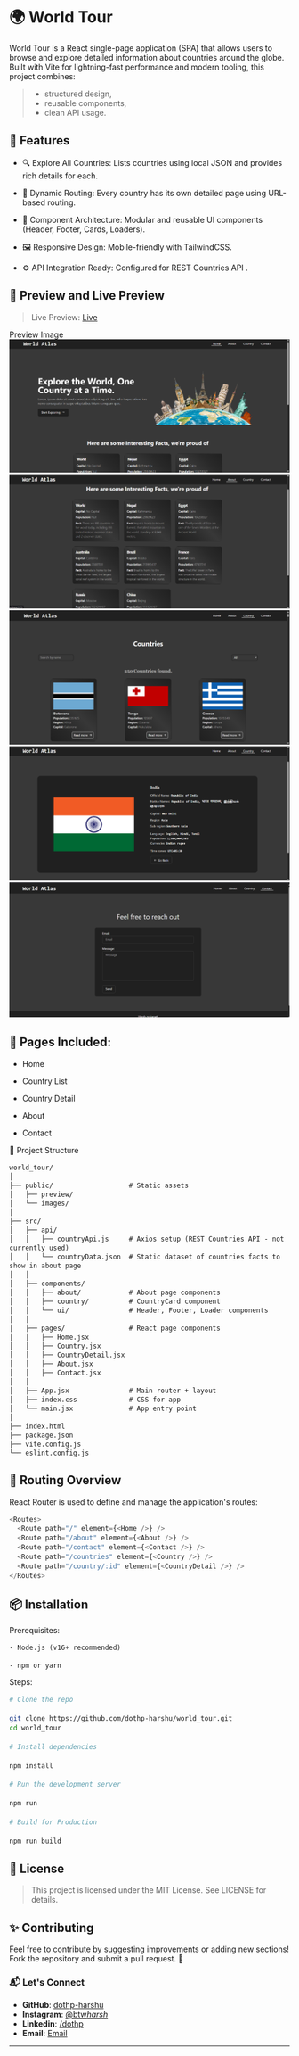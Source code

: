 # 🌍 World Tour

World Tour is a React single-page application (SPA) that allows users to browse and explore detailed information about countries around the globe. Built with Vite for lightning-fast performance and modern tooling, this project combines:

> - structured design,
> - reusable components,
> - clean API usage.

## 🔧 Features

- 🔍 Explore All Countries: Lists countries using local JSON and provides rich details for each.

- 🧭 Dynamic Routing: Every country has its own detailed page using URL-based routing.

- 🧱 Component Architecture: Modular and reusable UI components (Header, Footer, Cards, Loaders).

- 🖼️ Responsive Design: Mobile-friendly with TailwindCSS.

- ⚙️ API Integration Ready: Configured for REST Countries API .

## 📸 Preview and Live Preview

> Live Preview: [Live](https://dothpworldtour.netlify.app/)

Preview Image
![Home](./public/prewiew/home.png)
![About](./public/prewiew/about.png)
![Country](./public/prewiew/country.png)
![CountryDetail](./public/prewiew/countrydetail.png)
![Contact](./public/prewiew/contact.png)

## 💬 Pages Included:

- Home

- Country List

- Country Detail

- About

- Contact

📁 Project Structure

```
world_tour/
│
├── public/                   # Static assets
│   ├── preview/
│   └── images/
│
├── src/
│   ├── api/
│   │   ├── countryApi.js     # Axios setup (REST Countries API - not currently used)
│   │   └── countryData.json  # Static dataset of countries facts to show in about page
│   │
│   ├── components/
│   │   ├── about/            # About page components
│   │   ├── country/          # CountryCard component
│   │   └── ui/               # Header, Footer, Loader components
│   │
│   ├── pages/                # React page components
│   │   ├── Home.jsx
│   │   ├── Country.jsx
│   │   ├── CountryDetail.jsx
│   │   ├── About.jsx
│   │   ├── Contact.jsx
│   │
│   ├── App.jsx               # Main router + layout
│   ├── index.css             # CSS for app
│   └── main.jsx              # App entry point
│
├── index.html
├── package.json
├── vite.config.js
└── eslint.config.js
```

## 🧠 Routing Overview

React Router is used to define and manage the application's routes:

```js
<Routes>
  <Route path="/" element={<Home />} />
  <Route path="/about" element={<About />} />
  <Route path="/contact" element={<Contact />} />
  <Route path="/countries" element={<Country />} />
  <Route path="/country/:id" element={<CountryDetail />} />
</Routes>
```

## 📦 Installation

Prerequisites:

```
- Node.js (v16+ recommended)

- npm or yarn
```

Steps:

```bash
# Clone the repo

git clone https://github.com/dothp-harshu/world_tour.git
cd world_tour

# Install dependencies

npm install

# Run the development server

npm run

# Build for Production

npm run build
```

## 📝 License

> This project is licensed under the MIT License. See LICENSE for details.

## ✨ Contributing

Feel free to contribute by suggesting improvements or adding new sections! Fork the repository and submit a pull request. 🚀

### 📬 **Let's Connect**

- **GitHub**: [dothp-harshu](https://github.com/dothp-harshu)
- **Instagram**: [@btw*harsh*](https://instagram.com/btw_harsh_)
- **Linkedin**: [/dothp](https://linkedin.com/in/dothp)
- **Email**: [Email](mailto:harshprajapaticoding@gmail.com)

---
